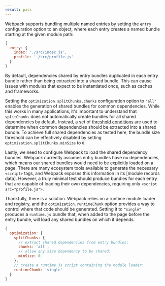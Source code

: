 ```yaml
---
result: pass
---
```


Webpack supports bundling multiple named entries by setting the `entry` configuration option to an object, where each entry creates a named bundle starting at the given module path:

```js
{
  entry: {
    index: './src/index.js',
    profile: './src/profile.js'
  }
}
```

By default, dependencies shared by entry bundles duplicated in each entry bundle rather than being extracted into a shared bundle. This can cause issues with modules that expect to be instantiated once, such as caches and frameworks.

Setting the `optimization.splitChunks.chunks` configuration option to `"all"` enables the generation of shared bundles for common dependencies. While this works in many applications, it's important to understand that `splitChunks` does not automatically create bundles for all shared dependencies by default. Instead, a set of [threshold conditions] are used to determine when common dependencies should be extracted into a shared bundle. To achieve full shared dependencies as tested here, the bundle size threshold can be effectively disabled by setting `optimization.splitChunks.minSize` to `0`.

Lastly, we need to configure Webpack to load the shared dependency bundles. Webpack currently assumes entry bundles have no dependencies, which means our shared bundles would need to be explicitly loaded on a page. There are many ecosystem tools available to generate the necessary `<script>` tags, and Webpack exposes this information in its [module records data]. However, a truly minimal test should produce bundles for each entry that are capable of loading their own dependencies, requiring only `<script src="profile.js">`.

Thankfully, there is a solution. Webpack relies on a runtime module loader and registry, and the `optimization.runtimeChunk` option provides a way to control where that code should be generated. Setting it to `"single"` produces a `runtime.js` bundle that, when added to the page before the entry bundle, will load any shared bundles on which it depends.

```js
{
  optimization: {
    splitChunks: {
      // extract shared dependencies from entry bundles:
      chunks: 'all',
      // allow any size dependency to be shared:
      minSize: 0
    },
    // create a runtime.js script containing the module loader:
    runtimeChunk: 'single'
  }
}
```

[threshold conditions]: https://webpack.js.org/plugins/split-chunks-plugin/#defaults
